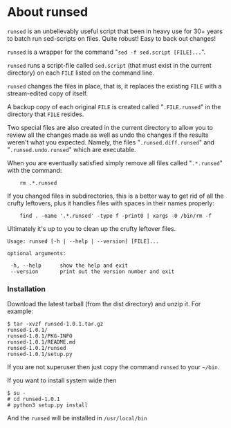 # About runsed

`runsed` is an unbelievably useful script that been in heavy use for 30+ years
to batch run sed-scripts on files. Quite robust! Easy to back out changes!

`runsed` is a wrapper for the command "`sed -f sed.script [FILE]...`".

`runsed` runs a script-file called `sed.script` (that must exist in the current directory)
on each `FILE` listed on the command line.

  `runsed` changes the files in place,
that is, it replaces the existing `FILE` with a stream-edited copy of itself.

A backup copy of each original `FILE` is created called "`.FILE.runsed`" in the directory
that `FILE` resides.

Two special files are also created in the current directory to allow you
to review all the changes made as well as undo the changes if the results
weren't what you expected.  Namely, the files "`.runsed.diff.runsed`" and
"`.runsed.undo.runsed`" which are executable.

When you are eventually satisfied simply remove all files called "`.*.runsed`"
with the command:

```
    rm .*.runsed
```

If you changed files in subdirectories, this is a better way to get rid
of all the crufty leftovers, plus it handles files with spaces in
their names properly:

```
    find . -name '.*.runsed' -type f -print0 | xargs -0 /bin/rm -f
```

Ultimately it's up to you to clean up the crufty leftover files.

```
Usage: runsed [-h | --help | --version] [FILE]...

optional arguments:

 -h, --help      show the help and exit
 --version       print out the version number and exit
```

### Installation

Download the latest tarball (from the dist directory) and unzip it. For example:

```
$ tar -xvzf runsed-1.0.1.tar.gz
runsed-1.0.1/
runsed-1.0.1/PKG-INFO
runsed-1.0.1/README.md
runsed-1.0.1/runsed
runsed-1.0.1/setup.py
```

If you are not superuser then just copy the command `runsed` to your `~/bin`.

If you want to install system wide then

```
$ su -
# cd runsed-1.0.1
# python3 setup.py install
```

And the `runsed` will be installed in `/usr/local/bin`
